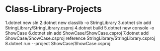 # Class-Library-Projects
1.dotnet new sln
2.dotnet new classlib -o StringLibrary
3.dotnet sln add StringLibrary/StringLibrary.csproj
4.dotnet build
5.dotnet new console -o ShowCase
6.dotnet sln add ShowCase/ShowCase.csproj
7.dotnet add ShowCase/ShowCase.csproj reference StringLibrary/StringLibrary.csproj
8.dotnet run --project ShowCase/ShowCase.csproj

